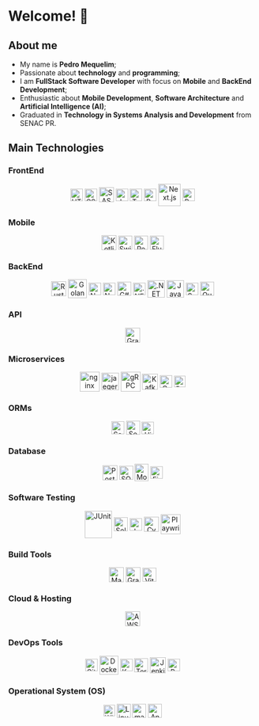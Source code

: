 # Welcome! 👋

## About me
<div>
  <ul>
    <li>My name is <b>Pedro Mequelim</b>;</li>
    <li>Passionate about <b>technology</b> and <b>programming</b>;</li>
    <li>I am <b>FullStack Software Developer</b> with focus on <b>Mobile</b> and <b>BackEnd Development</b>;</li>
    <li>Enthusiastic about <b>Mobile Development</b>, <b>Software Architecture</b> and <b>Artificial Intelligence (AI)</b>;</li>
    <li>Graduated in <b>Technology in Systems Analysis and Development</b> from SENAC PR.</li>
    <!-- <li>Postgraduate degree in <b>Software Architecture</b> from FIAP.</li> -->
    <!-- <li>Postgraduate degree in <b>AI</b> from FIAP.</li> -->
  </ul>
</div>

## Main Technologies

### FrontEnd

<div align="center">
  <img alt="HTML" align="center" height="25" width="25" src="https://cdn.jsdelivr.net/gh/devicons/devicon@latest/icons/html5/html5-original.svg" />
  <img alt="CSS" align="center" height="25" width="25" src="https://cdn.jsdelivr.net/gh/devicons/devicon@latest/icons/css3/css3-original.svg" />
  <img alt="SASS" align="center" height="30" width="30" src="https://cdn.jsdelivr.net/gh/devicons/devicon@latest/icons/sass/sass-original.svg" />
  <img alt="JavaScript" align="center" height="25" width="25" src="https://cdn.jsdelivr.net/gh/devicons/devicon@latest/icons/javascript/javascript-original.svg" />
  <img alt="TypeScript" align="center" height="25" width="25" src="https://cdn.jsdelivr.net/gh/devicons/devicon@latest/icons/typescript/typescript-original.svg" />
  <img alt="React.js" align="center" height="25" width="25" src="https://cdn.jsdelivr.net/gh/devicons/devicon@latest/icons/react/react-original.svg" />
  <img alt="Next.js" align="center" height="45" width="45" src="https://cdn.jsdelivr.net/gh/devicons/devicon@latest/icons/nextjs/nextjs-original-wordmark.svg" />
  <img alt="Redux.js" align="center" height="25" width="25" src="https://cdn.jsdelivr.net/gh/devicons/devicon@latest/icons/redux/redux-original.svg" />
</div>

### Mobile

<div align="center">
  <img alt="Kotlin" align="center" height="30" width="30" src="https://cdn.jsdelivr.net/gh/devicons/devicon@latest/icons/kotlin/kotlin-original.svg" />
  <img alt="Swift" align="center" height="28" width="28" src="https://cdn.jsdelivr.net/gh/devicons/devicon@latest/icons/swift/swift-original.svg" />
  <img alt="React Native" align="center" height="28" width="28" src="https://cdn.jsdelivr.net/gh/devicons/devicon@latest/icons/react/react-original.svg" />
  <img alt="Flutter" align="center" height="28" width="28" src="https://cdn.jsdelivr.net/gh/devicons/devicon@latest/icons/flutter/flutter-original.svg" />
</div>

### BackEnd

<div align="center">
  <img alt="Rust" align="center" height="30" width="30" src="https://cdn.jsdelivr.net/gh/devicons/devicon@latest/icons/rust/rust-original.svg" /> 
  <img alt="Golang" align="center" height="38" width="38" src="https://cdn.jsdelivr.net/gh/devicons/devicon@latest/icons/go/go-original-wordmark.svg" />
  <img alt="Node.js" align="center" height="25" width="25" src="https://cdn.jsdelivr.net/gh/devicons/devicon@latest/icons/nodejs/nodejs-original.svg" />
  <img alt="NestJS" align="center" height="25" width="25" src="https://cdn.jsdelivr.net/gh/devicons/devicon@latest/icons/nestjs/nestjs-original.svg" />
  <img alt="C#" align="center" height="28" width="28" src="https://cdn.jsdelivr.net/gh/devicons/devicon@latest/icons/csharp/csharp-original.svg" />
  <img alt=".NET Core" align="center" height="25" width="25" src="https://cdn.jsdelivr.net/gh/devicons/devicon@latest/icons/dotnetcore/dotnetcore-original.svg" />
  <img alt=".NET" align="center" height="35" width="35" src="https://cdn.jsdelivr.net/gh/devicons/devicon@latest/icons/dot-net/dot-net-original.svg" />
  <img alt="Java" align="center" height="35" width="35" src="https://cdn.jsdelivr.net/gh/devicons/devicon@latest/icons/java/java-original.svg" />
  <img alt="Spring Boot" align="center" height="25" width="25" src="https://cdn.jsdelivr.net/gh/devicons/devicon@latest/icons/spring/spring-original.svg" />
  <img alt="Quarkus" align="center" height="28" width="28" src="https://cdn.jsdelivr.net/gh/devicons/devicon@latest/icons/quarkus/quarkus-original.svg" />
</div>

### API

<div align="center">
  <img alt="GraphQL" align="center" height="30" width="30" src="https://cdn.jsdelivr.net/gh/devicons/devicon@latest/icons/graphql/graphql-plain.svg" />
</div>

### Microservices

<div align="center">
  <img alt="nginx" align="center" height="40" width="40" src="https://cdn.jsdelivr.net/gh/devicons/devicon@latest/icons/nginx/nginx-original.svg" />
  <img alt="jaegertracing" align="center" height="35" width="35" src="https://cdn.jsdelivr.net/gh/devicons/devicon@latest/icons/jaegertracing/jaegertracing-original.svg" />
  <img alt="gRPC" align="center" height="40" width="40" src="https://cdn.jsdelivr.net/gh/devicons/devicon@latest/icons/grpc/grpc-original.svg" />
  <img alt="Kafka" align="center" height="32" width="32" src="https://cdn.jsdelivr.net/gh/devicons/devicon@latest/icons/apachekafka/apachekafka-original.svg" />
  <img alt="Grafana" align="center" height="25" width="25" src="https://cdn.jsdelivr.net/gh/devicons/devicon@latest/icons/grafana/grafana-original.svg" />
  <img alt="RabbitMQ" align="center" height="23" width="23" src="https://cdn.jsdelivr.net/gh/devicons/devicon@latest/icons/rabbitmq/rabbitmq-original.svg" />
</div>

### ORMs

<div align="center">
  <img alt="Sequelize" align="center" height="26" width="26" src="https://cdn.jsdelivr.net/gh/devicons/devicon@latest/icons/prisma/prisma-original.svg" />
  <img alt="Sequelize" align="center" height="28" width="28" src="https://cdn.jsdelivr.net/gh/devicons/devicon@latest/icons/sequelize/sequelize-original.svg" />
  <img alt="Hibernate" align="center" height="25" width="25" src="https://cdn.jsdelivr.net/gh/devicons/devicon@latest/icons/hibernate/hibernate-original.svg" />
</div>

### Database

<div align="center">
  <img alt="PostgreSQL" align="center" height="30" width="30" src="https://cdn.jsdelivr.net/gh/devicons/devicon@latest/icons/postgresql/postgresql-original.svg" />
  <img alt="SQLite" align="center" height="28" width="28" src="https://cdn.jsdelivr.net/gh/devicons/devicon@latest/icons/microsoftsqlserver/microsoftsqlserver-original.svg" />
  <img alt="MongoDB" align="center" height="35" width="28" src="https://cdn.jsdelivr.net/gh/devicons/devicon@latest/icons/mongodb/mongodb-original.svg" />
  <img alt="Firebase" align="center" height="25" width="25" src="https://cdn.jsdelivr.net/gh/devicons/devicon@latest/icons/firebase/firebase-original.svg" />
</div>

### Software Testing

<div align="center">
  <img alt="JUnit" align="center" height="55" width="55" src="https://cdn.jsdelivr.net/gh/devicons/devicon@latest/icons/junit/junit-original-wordmark.svg" />
  <img alt="Selenium" align="center" height="28" width="28" src="https://cdn.jsdelivr.net/gh/devicons/devicon@latest/icons/selenium/selenium-original.svg" />
  <img alt="Jest" align="center" height="25" width="25" src="https://cdn.jsdelivr.net/gh/devicons/devicon@latest/icons/jest/jest-plain.svg" />
  <img alt="Cypress" align="center" height="30" width="30" src="https://cdn.jsdelivr.net/gh/devicons/devicon@latest/icons/cypressio/cypressio-original.svg" />
  <img alt="Playwright" align="center" height="40" width="40" src="https://cdn.jsdelivr.net/gh/devicons/devicon@latest/icons/playwright/playwright-original.svg" />
</div>

### Build Tools

<div align="center">
  <img alt="Maven" align="center" height="30" width="30" src="https://cdn.jsdelivr.net/gh/devicons/devicon@latest/icons/maven/maven-original.svg" />
  <img alt="Gradle" align="center" height="30" width="30" src="https://cdn.jsdelivr.net/gh/devicons/devicon@latest/icons/gradle/gradle-original.svg" />
  <img alt="Vite" align="center" height="28" width="28" src="https://cdn.jsdelivr.net/gh/devicons/devicon@latest/icons/vitejs/vitejs-original.svg" />
</div>

### Cloud & Hosting

<div align="center">
  <img alt="AWS" align="center" height="30" width="30" src="https://cdn.jsdelivr.net/gh/devicons/devicon@latest/icons/amazonwebservices/amazonwebservices-original-wordmark.svg" />
</div>

### DevOps Tools

<div align="center">
  <img alt="Git" align="center" height="25" width="25" src="https://cdn.jsdelivr.net/gh/devicons/devicon@latest/icons/git/git-original.svg" />
  <img alt="Docker" align="center" height="38" width="38" src="https://cdn.jsdelivr.net/gh/devicons/devicon@latest/icons/docker/docker-original.svg" />
  <img alt="Kubernetes" align="center" height="25" width="25" src="https://cdn.jsdelivr.net/gh/devicons/devicon@latest/icons/kubernetes/kubernetes-original.svg" />
  <img alt="Terraform" align="center" height="28" width="28" src="https://cdn.jsdelivr.net/gh/devicons/devicon@latest/icons/terraform/terraform-original.svg" />
  <img alt="Jenkins" align="center" height="32" width="32" src="https://cdn.jsdelivr.net/gh/devicons/devicon@latest/icons/jenkins/jenkins-line.svg" />
  <img alt="Prometheus" align="center" height="25" width="25" src="https://cdn.jsdelivr.net/gh/devicons/devicon@latest/icons/prometheus/prometheus-original.svg" />
</div>

### Operational System (OS)

<div align="center">
  <img alt="Windows" align="center" height="23" width="23" src="https://cdn.jsdelivr.net/gh/devicons/devicon@latest/icons/windows11/windows11-original.svg" />
  <img alt="Linux" align="center" height="28" width="28" src="https://cdn.jsdelivr.net/gh/devicons/devicon@latest/icons/linux/linux-original.svg" />
  <img alt="macOS / iOS" align="center" height="28" width="28" src="https://cdn.jsdelivr.net/gh/devicons/devicon@latest/icons/apple/apple-original.svg" />
  <img alt="Android" align="center" height="28" width="28" src="https://cdn.jsdelivr.net/gh/devicons/devicon@latest/icons/android/android-plain.svg" />
</div>
